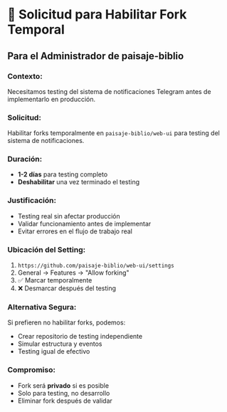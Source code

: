 # 📧 Solicitud para Habilitar Fork Temporal

## Para el Administrador de paisaje-biblio

### Contexto:
Necesitamos testing del sistema de notificaciones Telegram antes de implementarlo en producción.

### Solicitud:
Habilitar forks temporalmente en `paisaje-biblio/web-ui` para testing del sistema de notificaciones.

### Duración:
- **1-2 días** para testing completo
- **Deshabilitar** una vez terminado el testing

### Justificación:
- Testing real sin afectar producción
- Validar funcionamiento antes de implementar
- Evitar errores en el flujo de trabajo real

### Ubicación del Setting:
1. `https://github.com/paisaje-biblio/web-ui/settings`
2. General → Features → "Allow forking"
3. ✅ Marcar temporalmente
4. ❌ Desmarcar después del testing

### Alternativa Segura:
Si prefieren no habilitar forks, podemos:
- Crear repositorio de testing independiente
- Simular estructura y eventos
- Testing igual de efectivo

### Compromiso:
- Fork será **privado** si es posible
- Solo para testing, no desarrollo
- Eliminar fork después de validar
